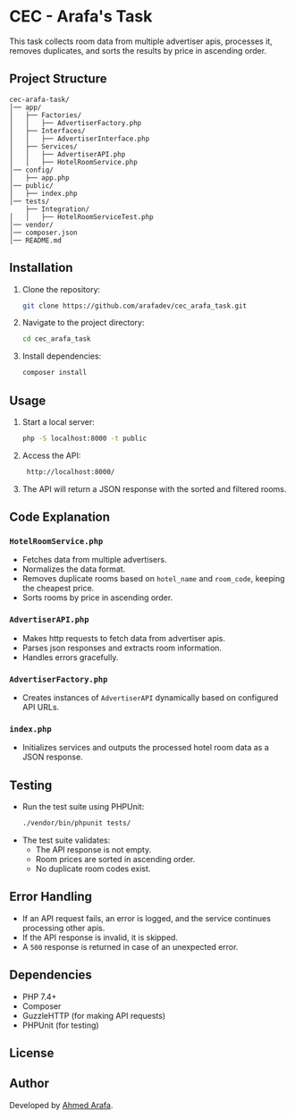# CEC - Arafa's Task

This task collects room data from multiple advertiser apis, processes it, removes duplicates, and sorts the results by price in ascending order.

## Project Structure    

```
cec-arafa-task/
│── app/
│   ├── Factories/
│   │   ├── AdvertiserFactory.php
│   ├── Interfaces/
│   │   ├── AdvertiserInterface.php
│   ├── Services/
│   │   ├── AdvertiserAPI.php
│   │   ├── HotelRoomService.php
│── config/
│   ├── app.php
│── public/
│   ├── index.php
│── tests/
    ├── Integration/
│   │   ├── HotelRoomServiceTest.php
│── vendor/
│── composer.json
│── README.md
```

## Installation

1. Clone the repository:
   ```sh
   git clone https://github.com/arafadev/cec_arafa_task.git
   ```
2. Navigate to the project directory:
   ```sh
   cd cec_arafa_task
   ```
3. Install dependencies:
   ```sh
   composer install
   ```

## Usage

1. Start a local server:
   ```sh
   php -S localhost:8000 -t public
   ```
2. Access the API:
   ```sh
    http://localhost:8000/
   ```
3. The API will return a JSON response with the sorted and filtered rooms.

## Code Explanation

### `HotelRoomService.php`
- Fetches data from multiple advertisers.
- Normalizes the data format.
- Removes duplicate rooms based on `hotel_name` and `room_code`, keeping the cheapest price.
- Sorts rooms by price in ascending order.

### `AdvertiserAPI.php`
- Makes http requests to fetch data from advertiser apis.
- Parses json responses and extracts room information.
- Handles errors gracefully.

### `AdvertiserFactory.php`
- Creates instances of `AdvertiserAPI` dynamically based on configured API URLs.

### `index.php`
- Initializes services and outputs the processed hotel room data as a JSON response.

## Testing

- Run the test suite using PHPUnit:
  ```sh
  ./vendor/bin/phpunit tests/
  ```
- The test suite validates:
  - The API response is not empty.
  - Room prices are sorted in ascending order.
  - No duplicate room codes exist.

## Error Handling

- If an API request fails, an error is logged, and the service continues processing other apis.
- If the API response is invalid, it is skipped.
- A `500` response is returned in case of an unexpected error.

## Dependencies

- PHP 7.4+
- Composer
- GuzzleHTTP (for making API requests)
- PHPUnit (for testing)

## License



## Author

Developed by [Ahmed Arafa](https://github.com/arafadev).

